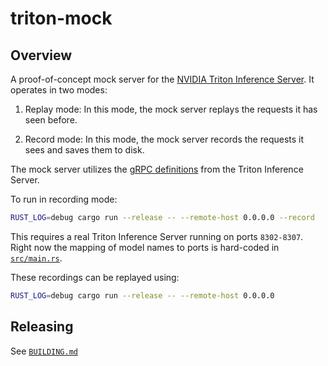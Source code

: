# triton-mock

## Overview

A proof-of-concept mock server for the [NVIDIA Triton Inference Server](https://github.com/triton-inference-server/server).  It operates in two modes:

1. Replay mode:  In this mode, the mock server replays the requests it has seen before.

2. Record mode:  In this mode, the mock server records the requests it sees and saves them to disk.

The mock server utilizes the [gRPC definitions](https://github.com/triton-inference-server/common/tree/main/protobuf) from the Triton Inference Server.

To run in recording mode:

```bash
RUST_LOG=debug cargo run --release -- --remote-host 0.0.0.0 --record
```

This requires a real Triton Inference Server running on ports `8302-8307`.  Right now the mapping of model names to ports is hard-coded in [`src/main.rs`](https://github.com/YurtsAI/triton-mock/blob/main/src/main.rs#L57).

These recordings can be replayed using:

```bash
RUST_LOG=debug cargo run --release -- --remote-host 0.0.0.0
```

## Releasing

See [`BUILDING.md`](./BUILDING.md)
